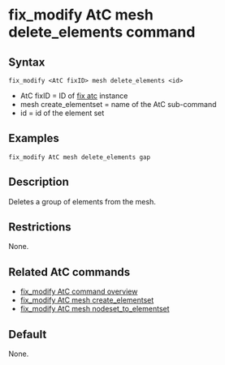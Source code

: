 # fix_modify AtC mesh delete_elements command

## Syntax

    fix_modify <AtC fixID> mesh delete_elements <id>

-   AtC fixID = ID of [fix atc](fix_atc) instance
-   mesh create_elementset = name of the AtC sub-command
-   id = id of the element set

## Examples

``` LAMMPS
fix_modify AtC mesh delete_elements gap
```

## Description

Deletes a group of elements from the mesh.

## Restrictions

None.

## Related AtC commands

-   [fix_modify AtC command overview](atc_fix_modify)
-   [fix_modify AtC mesh create_elementset](atc_mesh_create_elementset)
-   [fix_modify AtC mesh
    nodeset_to_elementset](atc_mesh_nodeset_to_elementset)

## Default

None.
